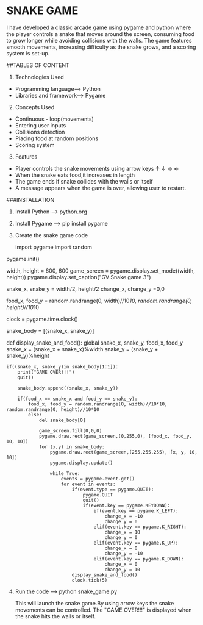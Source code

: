 # SNAKE GAME
I have developed a classic arcade game using pygame and python where the player controls a snake that moves around the screen, consuming food to grow longer while avoiding collisions with the walls. The game features smooth movements, increasing difficulty as the snake grows, and a scoring system is set-up. 

##TABLES OF CONTENT
1. Technologies Used
  - Programming language--> Python
  - Libraries and framework--> Pygame
2. Concepts Used
  - Continuous - loop(movements)
  - Entering user inputs
  - Collisions detection
  - Placing food at random positions
  - Scoring system
3. Features
  - Player controls the snake movements using arrow keys  ↑ ↓ → ←
  - When the snake eats food,it increases in length
  - The game ends if snake collides with the walls or itself
  - A message appears when the game is over, allowing user to restart.



 ###INSTALLATION
 1. Install Python --> python.org
 2. Install Pygame --> pip install pygame
 3. Create the snake game code


     import pygame
     import random

   pygame.init()

width, height = 600, 600
game_screen = pygame.display.set_mode((width, height))
pygame.display.set_caption("GV Snake game 3")

snake_x, snake_y = width/2, height/2
change_x, change_y =0,0

food_x, food_y = random.randrange(0, width)//10*10, random.randrange(0, height)//10*10

clock = pygame.time.clock()

snake_body = [(snake_x, snake_y)]

def display_snake_and_food():
    global snake_x, snake_y, food_x, food_y
    snake_x = (snake_x + snake_x)%width
    snake_y = (snake_y + snake_y)%height

    if((snake_x, snake_y)in snake_body[1:1]):
        print("GAME OVER!!!")
        quit()

        snake_body.append((snake_x, snake_y))

        if(food_x == snake_x and food_y == snake_y):
            food_x, food_y = random.randrange(0, width)//10*10, random.randrange(0, height)//10*10
            else:
                del snake_body[0]

                game_screen.fill(0,0,0)
                pygame.draw.rect(game_screen,(0,255,0), [food_x, food_y, 10, 10])
                for (x,y) in snake_body:
                    pygame.draw.rect(game_screen,(255,255,255), [x, y, 10, 10])
                    pygame.display.update()

                    while True:
                        events = pygame.event.get()
                        for event in events:
                            if(event.type == pygame.QUIT):
                                pygame.QUIT
                                quit()
                                if(event.key == pygame.KEYDOWN):
                                    if(event.key == pygame.K_LEFT):
                                        change_x = -10
                                        change_y = 0
                                    elif(event.key == pygame.K_RIGHT):
                                        change_x = 10
                                        change_y = 0
                                    elif(event.key == pygame.K_UP):
                                        change_x = 0
                                        change_y = -10
                                    elif(event.key == pygame.K_DOWN):
                                        change_x = 0
                                        change_y = 10
                            display_snake_and_food()
                            clock.tick(5)



4. Run the code --> python snake_game.py

   This will launch the snake game.By using arrow keys the snake movements can be controlled.
   The "GAME OVER!!!" is displayed when the snake hits the walls or itself.  
 
